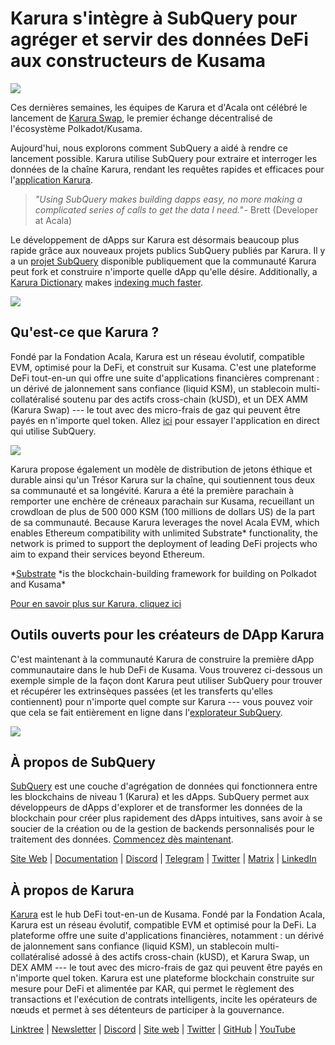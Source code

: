 # Karura s'intègre à SubQuery pour agréger et servir des données DeFi aux constructeurs de Kusama

![](https://cdn-images-1.medium.com/max/1600/0*EBj5be1webNUchfi)

Ces dernières semaines, les équipes de Karura et d'Acala ont célébré le lancement de [Karura Swap](https://apps.karura.network/), le premier échange décentralisé de l'écosystème Polkadot/Kusama.

Aujourd'hui, nous explorons comment SubQuery a aidé à rendre ce lancement possible. Karura utilise SubQuery pour extraire et interroger les données de la chaîne Karura, rendant les requêtes rapides et efficaces pour l'[application Karura](https://apps.karura.network/).

> *"Using SubQuery makes building dapps easy, no more making a complicated series of calls to get the data I need."* - Brett (Developer at Acala)

Le développement de dApps sur Karura est désormais beaucoup plus rapide grâce aux nouveaux projets publics SubQuery publiés par Karura. Il y a un [projet SubQuery](https://explorer.subquery.network/subquery/AcalaNetwork/karura) disponible publiquement que la communauté Karura peut fork et construire n'importe quelle dApp qu'elle désire. Additionally, a [Karura Dictionary](https://explorer.subquery.network/subquery/AcalaNetwork/karura-dictionary) makes [indexing much faster](../blogs/20210630-SubQuery-Just-Got-a-lot-Faster-with-the-Dictionary.md).

![](https://cdn-images-1.medium.com/max/1600/1*vvI_pI93mhe4kzSNQ2yMoQ.png)

## Qu'est-ce que Karura ?

Fondé par la Fondation Acala, Karura est un réseau évolutif, compatible EVM, optimisé pour la DeFi, et construit sur Kusama. C'est une plateforme DeFi tout-en-un qui offre une suite d'applications financières comprenant : un dérivé de jalonnement sans confiance (liquid KSM), un stablecoin multi-collatéralisé soutenu par des actifs cross-chain (kUSD), et un DEX AMM (Karura Swap) --- le tout avec des micro-frais de gaz qui peuvent être payés en n'importe quel token. Allez [ici](http://apps.karura.network) pour essayer l'application en direct qui utilise SubQuery.

![](https://cdn-images-1.medium.com/max/1600/0*g174RcFJwJcw2ITS)

Karura propose également un modèle de distribution de jetons éthique et durable ainsi qu'un Trésor Karura sur la chaîne, qui soutiennent tous deux sa communauté et sa longévité. Karura a été la première parachain à remporter une enchère de créneaux parachain sur Kusama, recueillant un crowdloan de plus de 500 000 KSM (100 millions de dollars US) de la part de sa communauté. Because Karura leverages the novel Acala EVM, which enables Ethereum compatibility with unlimited Substrate\* functionality, the network is primed to support the deployment of leading DeFi projects who aim to expand their services beyond Ethereum.

*[Substrate](http://substrate.dev/) *is the blockchain-building framework for building on Polkadot and Kusama\*

[Pour en savoir plus sur Karura, cliquez ici](https://medium.com/acalanetwork/countdown-to-karura-a-deep-dive-on-the-defi-hub-of-kusama-410066fc1e1f)

## Outils ouverts pour les créateurs de DApp Karura

C'est maintenant à la communauté Karura de construire la première dApp communautaire dans le hub DeFi de Kusama. Vous trouverez ci-dessous un exemple simple de la façon dont Karura peut utiliser SubQuery pour trouver et récupérer les extrinsèques passées (et les transferts qu'elles contiennent) pour n'importe quel compte sur Karura --- vous pouvez voir que cela se fait entièrement en ligne dans l'[explorateur SubQuery](https://explorer.subquery.network/subquery/AcalaNetwork/karura).

![](https://cdn-images-1.medium.com/max/1600/0*t6stH0LeQC8M5fSp)

## À propos de SubQuery

[SubQuery](https://subquery.network/) est une couche d'agrégation de données qui fonctionnera entre les blockchains de niveau 1 (Karura) et les dApps. SubQuery permet aux développeurs de dApps d'explorer et de transformer les données de la blockchain pour créer plus rapidement des dApps intuitives, sans avoir à se soucier de la création ou de la gestion de backends personnalisés pour le traitement des données. [Commencez dès maintenant](https://doc.subquery.network/).

[Site Web](https://subquery.network/) | [Documentation](https://doc.subquery.network/) | [Discord](https://discord.com/invite/78zg8aBSMG) | [Telegram](https://t.me/subquerynetwork) | [Twitter](https://twitter.com/subquerynetwork) | [Matrix](https://matrix.to/#/#subquery:matrix.org) | [LinkedIn](https://www.linkedin.com/company/subquery)

## À propos de Karura

[Karura](http://acala.network/karura) est le hub DeFi tout-en-un de Kusama. Fondé par la Fondation Acala, Karura est un réseau évolutif, compatible EVM et optimisé pour la DeFi. La plateforme offre une suite d'applications financières, notamment : un dérivé de jalonnement sans confiance (liquid KSM), un stablecoin multi-collatéralisé adossé à des actifs cross-chain (kUSD), et Karura Swap, un DEX AMM --- le tout avec des micro-frais de gaz qui peuvent être payés en n'importe quel token. Karura est une plateforme blockchain construite sur mesure pour DeFi et alimentée par KAR, qui permet le règlement des transactions et l'exécution de contrats intelligents, incite les opérateurs de nœuds et permet à ses détenteurs de participer à la gouvernance.

[Linktree](http://linktr.ee/karuranetwork) | [Newsletter](https://share.hsforms.com/1X9RxkXk-R62I0VNbATaDXw4h8qc) | [Discord](https://discord.gg/vdbFVCH) | [Site web](http://acala.network/karura) | [Twitter](https://twitter.com/KaruraNetwork) | [GitHub](https://github.com/AcalaNetwork/Acala) | [YouTube](http://youtube.com/c/acalanetwork)
